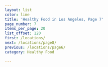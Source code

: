 ```yaml
---
layout: list
color: lime
title: 'Healthy Food in Los Angeles, Page 7'
page_number: 7
items_per_page: 20
list_offset: 120
first: /locations/
next: /locations/page8/
previous: /locations/page6/
category: Healthy Food

---
```

